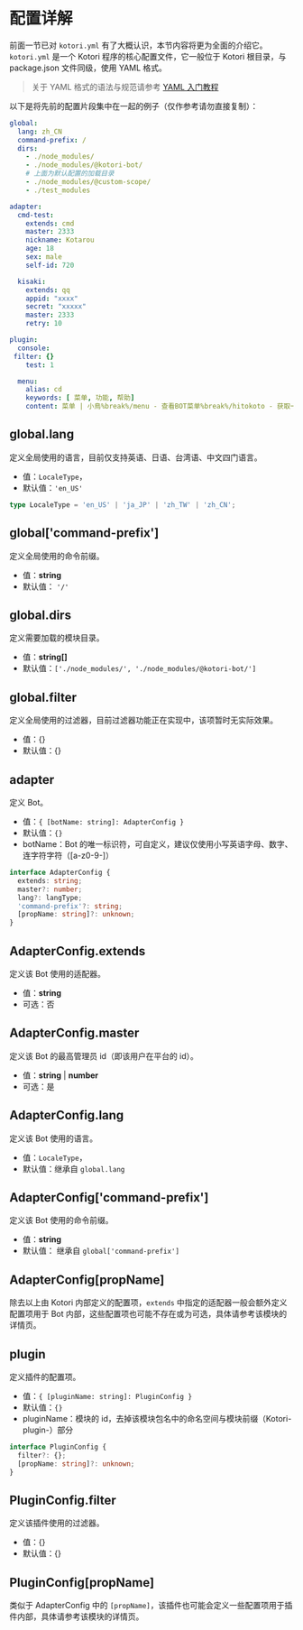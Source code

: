 # 配置详解

前面一节已对 `kotori.yml` 有了大概认识，本节内容将更为全面的介绍它。`kotori.yml` 是一个 Kotori 程序的核心配置文件，它一般位于 Kotori 根目录，与 package.json 文件同级，使用 YAML 格式。

> 关于 YAML 格式的语法与规范请参考 [YAML 入门教程](https://www.runoob.com/w3cnote/yaml-intro.html)

以下是将先前的配置片段集中在一起的例子（仅作参考请勿直接复制）：

```yaml
global:
  lang: zh_CN
  command-prefix: /
  dirs:
    - ./node_modules/
    - ./node_modules/@kotori-bot/
    # 上面为默认配置的加载目录
    - ./node_modules/@custom-scope/
    - ./test_modules

adapter:
  cmd-test:
    extends: cmd
    master: 2333
    nickname: Kotarou
    age: 18
    sex: male
    self-id: 720

  kisaki:
    extends: qq
    appid: "xxxx"
    secret: "xxxxx"
    master: 2333
    retry: 10

plugin:
  console:
 filter: {}
    test: 1

  menu:
    alias: cd
    keywords: [ 菜单, 功能, 帮助]
    content: 菜单 | 小鳥%break%/menu - 查看BOT菜单%break%/hitokoto - 获取一条一言%break%ByHotaru
```

## global.lang

定义全局使用的语言，目前仅支持英语、日语、台湾语、中文四门语言。

- 值：`LocaleType`，
- 默认值：`'en_US'`

```typescript
type LocaleType = 'en_US' | 'ja_JP' | 'zh_TW' | 'zh_CN';
```

## global['command-prefix']

定义全局使用的命令前缀。

- 值：**string**
- 默认值： `'/'`

## global.dirs

定义需要加载的模块目录。

- 值：**string[]**
- 默认值：`['./node_modules/', './node_modules/@kotori-bot/']`

## global.filter

定义全局使用的过滤器，目前过滤器功能正在实现中，该项暂时无实际效果。

- 值：{}
- 默认值：{}

## adapter

定义 Bot。

- 值：`{ [botName: string]: AdapterConfig }`
- 默认值：`{}`
- botName：Bot 的唯一标识符，可自定义，建议仅使用小写英语字母、数字、连字符字符（\[a-z0-9-\]）

```typescript
interface AdapterConfig {
  extends: string;
  master?: number;
  lang?: langType;
  'command-prefix'?: string;
  [propName: string]?: unknown;
}
```

## AdapterConfig.extends

定义该 Bot 使用的适配器。

- 值：**string**
- 可选：否

## AdapterConfig.master

定义该 Bot 的最高管理员 id（即该用户在平台的 id）。

- 值：**string** | **number**
- 可选：是

## AdapterConfig.lang

定义该 Bot 使用的语言。

- 值：`LocaleType`，
- 默认值：继承自 `global.lang`

## AdapterConfig['command-prefix']

定义该 Bot 使用的命令前缀。

- 值：**string**
- 默认值： 继承自 `global['command-prefix']`

## AdapterConfig[propName]

除去以上由 Kotori 内部定义的配置项，`extends` 中指定的适配器一般会额外定义配置项用于 Bot 内部，这些配置项也可能不存在或为可选，具体请参考该模块的详情页。
## plugin

定义插件的配置项。

- 值：`{ [pluginName: string]: PluginConfig }`
- 默认值：`{}`
- pluginName：模块的 id，去掉该模块包名中的命名空间与模块前缀（Kotori-plugin-）部分

```typescript
interface PluginConfig {
  filter?: {};
  [propName: string]?: unknown;
}
```

## PluginConfig.filter

定义该插件使用的过滤器。

- 值：{}
- 默认值：{}
## PluginConfig[propName]

类似于 AdapterConfig 中的 `[propName]`，该插件也可能会定义一些配置项用于插件内部，具体请参考该模块的详情页。
